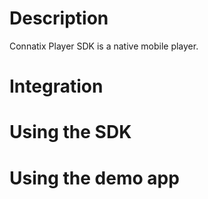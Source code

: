 # Description
Connatix Player SDK is a native mobile player.
# Integration
# Using the SDK
# Using the demo app

